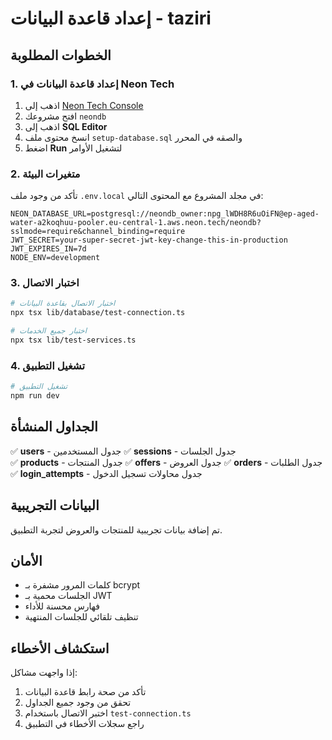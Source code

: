 # إعداد قاعدة البيانات - taziri

## الخطوات المطلوبة

### 1. إعداد قاعدة البيانات في Neon Tech

1. اذهب إلى [Neon Tech Console](https://console.neon.tech)
2. افتح مشروعك `neondb`
3. اذهب إلى **SQL Editor**
4. انسخ محتوى ملف `setup-database.sql` والصقه في المحرر
5. اضغط **Run** لتشغيل الأوامر

### 2. متغيرات البيئة

تأكد من وجود ملف `.env.local` في مجلد المشروع مع المحتوى التالي:

```env
NEON_DATABASE_URL=postgresql://neondb_owner:npg_lWDH8R6uOiFN@ep-aged-water-a2koqhuu-pooler.eu-central-1.aws.neon.tech/neondb?sslmode=require&channel_binding=require
JWT_SECRET=your-super-secret-jwt-key-change-this-in-production
JWT_EXPIRES_IN=7d
NODE_ENV=development
```

### 3. اختبار الاتصال

```bash
# اختبار الاتصال بقاعدة البيانات
npx tsx lib/database/test-connection.ts

# اختبار جميع الخدمات
npx tsx lib/test-services.ts
```

### 4. تشغيل التطبيق

```bash
# تشغيل التطبيق
npm run dev
```

## الجداول المنشأة

✅ **users** - جدول المستخدمين
✅ **sessions** - جدول الجلسات  
✅ **products** - جدول المنتجات
✅ **offers** - جدول العروض
✅ **orders** - جدول الطلبات
✅ **login_attempts** - جدول محاولات تسجيل الدخول

## البيانات التجريبية

تم إضافة بيانات تجريبية للمنتجات والعروض لتجربة التطبيق.

## الأمان

- كلمات المرور مشفرة بـ bcrypt
- الجلسات محمية بـ JWT
- فهارس محسنة للأداء
- تنظيف تلقائي للجلسات المنتهية

## استكشاف الأخطاء

إذا واجهت مشاكل:

1. تأكد من صحة رابط قاعدة البيانات
2. تحقق من وجود جميع الجداول
3. اختبر الاتصال باستخدام `test-connection.ts`
4. راجع سجلات الأخطاء في التطبيق
